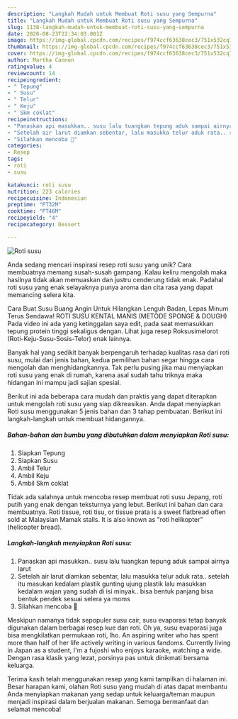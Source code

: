 ```yaml
---
description: "Langkah Mudah untuk Membuat Roti susu yang Sempurna"
title: "Langkah Mudah untuk Membuat Roti susu yang Sempurna"
slug: 1138-langkah-mudah-untuk-membuat-roti-susu-yang-sempurna
date: 2020-08-23T22:34:03.001Z
image: https://img-global.cpcdn.com/recipes/f974ccf63638cec3/751x532cq70/roti-susu-foto-resep-utama.jpg
thumbnail: https://img-global.cpcdn.com/recipes/f974ccf63638cec3/751x532cq70/roti-susu-foto-resep-utama.jpg
cover: https://img-global.cpcdn.com/recipes/f974ccf63638cec3/751x532cq70/roti-susu-foto-resep-utama.jpg
author: Martha Cannon
ratingvalue: 4
reviewcount: 14
recipeingredient:
- " Tepung"
- " Susu"
- " Telur"
- " Keju"
- " Skm coklat"
recipeinstructions:
- "Panaskan api masukkan.. susu lalu tuangkan tepung aduk sampai airnya larut"
- "Setelah air larut diamkan sebentar, lalu masukka telur aduk rata.. setelah itu masukan kedalam plastik gunting ujung plastik lalu masukkan kedalam wajan yang sudah di isi minyak.. bisa bentuk panjang bisa bentuk pendek sesuai selera ya moms"
- "Silahkan mencoba 🤗"
categories:
- Resep
tags:
- roti
- susu

katakunci: roti susu 
nutrition: 223 calories
recipecuisine: Indonesian
preptime: "PT32M"
cooktime: "PT46M"
recipeyield: "4"
recipecategory: Dessert

---
```



![Roti susu](https://img-global.cpcdn.com/recipes/f974ccf63638cec3/751x532cq70/roti-susu-foto-resep-utama.jpg)

Anda sedang mencari inspirasi resep roti susu yang unik? Cara membuatnya memang susah-susah gampang. Kalau keliru mengolah maka hasilnya tidak akan memuaskan dan justru cenderung tidak enak. Padahal roti susu yang enak selayaknya punya aroma dan cita rasa yang dapat memancing selera kita.

Cara Buat Susu Buang Angin Untuk Hilangkan Lenguh Badan, Lepas Minum Terus Sendawa! ROTI SUSU KENTAL MANIS (METODE SPONGE &amp; DOUGH) Pada video ini ada yang ketinggalan saya edit, pada saat memasukkan tepung protein tinggi sekaligus dengan. Lihat juga resep Roksusimelorot (Roti-Keju-Susu-Sosis-Telor) enak lainnya.

Banyak hal yang sedikit banyak berpengaruh terhadap kualitas rasa dari roti susu, mulai dari jenis bahan, kedua pemilihan bahan segar hingga cara mengolah dan menghidangkannya. Tak perlu pusing jika mau menyiapkan roti susu yang enak di rumah, karena asal sudah tahu triknya maka hidangan ini mampu jadi sajian spesial.


Berikut ini ada beberapa cara mudah dan praktis yang dapat diterapkan untuk mengolah roti susu yang siap dikreasikan. Anda dapat menyiapkan Roti susu menggunakan 5 jenis bahan dan 3 tahap pembuatan. Berikut ini langkah-langkah untuk membuat hidangannya.

<!--inarticleads1-->

##### Bahan-bahan dan bumbu yang dibutuhkan dalam menyiapkan Roti susu:

1. Siapkan  Tepung
1. Siapkan  Susu
1. Ambil  Telur
1. Ambil  Keju
1. Ambil  Skm coklat


Tidak ada salahnya untuk mencoba resep membuat roti susu Jepang, roti putih yang enak dengan teksturnya yang lebut. Berikut ini bahan dan cara membuatnya. Roti tissue, roti tisu, or tissue prata is a sweet flatbread often sold at Malaysian Mamak stalls. It is also known as &#34;roti helikopter&#34; (helicopter bread). 

<!--inarticleads2-->

##### Langkah-langkah menyiapkan Roti susu:

1. Panaskan api masukkan.. susu lalu tuangkan tepung aduk sampai airnya larut
1. Setelah air larut diamkan sebentar, lalu masukka telur aduk rata.. setelah itu masukan kedalam plastik gunting ujung plastik lalu masukkan kedalam wajan yang sudah di isi minyak.. bisa bentuk panjang bisa bentuk pendek sesuai selera ya moms
1. Silahkan mencoba 🤗


Meskipun namanya tidak sepopuler susu cair, susu evaporasi tetap banyak digunakan dalam berbagai resep kue dan roti. Oh ya, susu evaporasi juga bisa mengkilatkan permukaan roti, lho. An aspiring writer who has spent more than half of her life actively writing in various fandoms. Currently living in Japan as a student, I&#39;m a fujoshi who enjoys karaoke, watching a wide. Dengan rasa klasik yang lezat, porsinya pas untuk dinikmati bersama keluarga. 

Terima kasih telah menggunakan resep yang kami tampilkan di halaman ini. Besar harapan kami, olahan Roti susu yang mudah di atas dapat membantu Anda menyiapkan makanan yang sedap untuk keluarga/teman maupun menjadi inspirasi dalam berjualan makanan. Semoga bermanfaat dan selamat mencoba!
